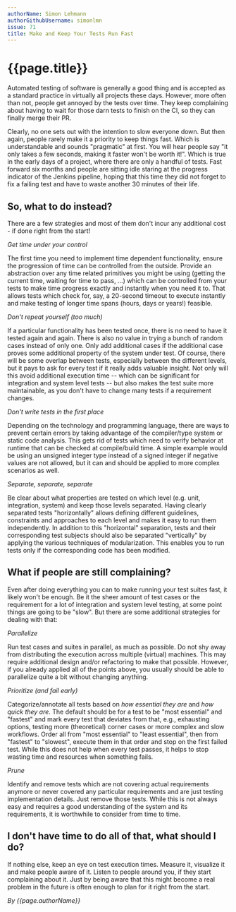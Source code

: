 ```yaml
---
authorName: Simon Lehmann
authorGithubUsername: simonlmn
issue: 71
title: Make and Keep Your Tests Run Fast
---
```

# {{page.title}}

Automated testing of software is generally a good thing and is accepted as a standard practice in virtually all projects these days. However, more often than not, people get annoyed by the tests over time.  They keep complaining about having to wait for those darn tests to finish on the CI, so they can finally merge their PR.

Clearly, no one sets out with the intention to slow everyone down. But then again, people rarely make it a priority to keep things fast. Which is understandable and sounds "pragmatic" at first. You will hear people say "it only takes a few seconds, making it faster won't be worth it!". Which is true in the early days of a project, where there are only a handful of tests. Fast forward six months and people are sitting idle staring at the progress indicator of the Jenkins pipeline, hoping that this time they did not forget to fix a failing test and have to waste another 30 minutes of their life.

## So, what to do instead?

There are a few strategies and most of them don't incur any additional cost - if done right from the start!

_Get time under your control_

The first time you need to implement time dependent functionality, ensure the progression of time can be controlled from the outside. Provide an abstraction over any time related primitives you might be using (getting the current time, waiting for time to pass, ...) which can be controlled from your tests to make time progress exactly and instantly when you need it to. That allows tests which check for, say, a 20-second timeout to execute instantly and make testing of longer time spans (hours, days or years!) feasible.

_Don't repeat yourself (too much)_

If a particular functionality has been tested once, there is no need to have it tested again and again. There is also no value in trying a bunch of random cases instead of only one. Only add additional cases if the additional case proves some additional property of the system under test. Of course, there will be some overlap between tests, especially between the different levels, but it pays to ask for every test if it really adds valuable insight. Not only will this avoid additional execution time -- which can be significant for integration and system level tests -- but also makes the test suite more maintainable, as you don't have to change many tests if a requirement changes.

_Don't write tests in the first place_

Depending on the technology and programming language, there are ways to prevent certain errors by taking advantage of the compiler/type system or static code analysis. This gets rid of tests which need to verify behavior at runtime that can be checked at compile/build time. A simple example would be using an unsigned integer type instead of a signed integer if negative values are not allowed, but it can and should be applied to more complex scenarios as well.

_Separate, separate, separate_

Be clear about what properties are tested on which level (e.g. unit, integration, system) and keep those levels separated. Having clearly separated tests "horizontally" allows defining different guidelines, constraints and approaches to each level and makes it easy to run them independently. In addition to this "horizontal" separation, tests and their corresponding test subjects should also be separated "vertically" by applying the various techniques of modularization. This enables you to run tests only if the corresponding code has been modified.

## What if people are still complaining?

Even after doing everything you can to make running your test suites fast, it likely won't be enough. Be it the sheer amount of test cases or the requirement for a lot of integration and system level testing, at some point things are going to be "slow". But there are some additional strategies for dealing with that:

_Parallelize_

Run test cases and suites in parallel, as much as possible. Do not shy away from distributing the execution across multiple (virtual) machines. This may require additional design and/or refactoring to make that possible. However, if you already applied all of the points above, you usually should be able to parallelize quite a bit without changing anything.

_Prioritize (and fail early)_

Categorize/annotate all tests based on _how essential they are_ and _how quick they are_. The default should be for a test to be "most essential" and "fastest" and mark every test that deviates from that, e.g., exhausting options, testing more (theoretical) corner cases or more complex and slow workflows. Order all from "most essential" to "least essential", then from "fastest" to "slowest", execute them in that order and stop on the first failed test. While this does not help when every test passes, it helps to stop wasting time and resources when something fails.

_Prune_

Identify and remove tests which are not covering actual requirements anymore or never covered any particular requirements and are just testing implementation details. Just remove those tests. While this is not always easy and requires a good understanding of the system and its requirements, it is worthwhile to consider from time to time.

## I don't have time to do all of that, what should I do?

If nothing else, keep an eye on test execution times. Measure it, visualize it and make people aware of it. Listen to people around you, if they start complaining about it. Just by being aware that this might become a real problem in the future is often enough to plan for it right from the start.

*By {{page.authorName}}*
